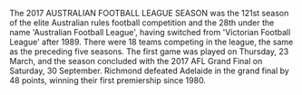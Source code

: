 The 2017 AUSTRALIAN FOOTBALL LEAGUE SEASON was the 121st season of the elite Australian rules football competition and the 28th under the name 'Australian Football League', having switched from 'Victorian Football League' after 1989. There were 18 teams competing in the league, the same as the preceding five seasons. The first game was played on Thursday, 23 March, and the season concluded with the 2017 AFL Grand Final on Saturday, 30 September. Richmond defeated Adelaide in the grand final by 48 points, winning their first premiership since 1980.
